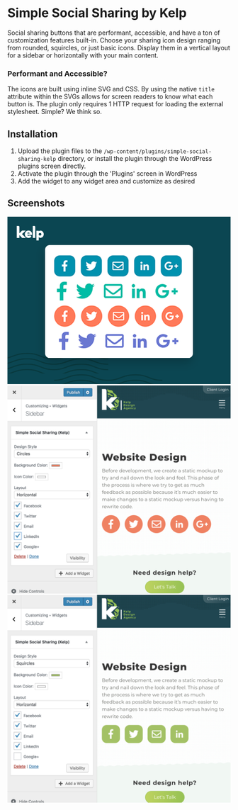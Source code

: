 # Simple Social Sharing by Kelp

Social sharing buttons that are performant, accessible, and have a ton of customization features built-in. Choose your sharing icon design ranging from rounded, squircles, or just basic icons. Display them in a vertical layout for a sidebar or horizontally with your main content.

### Performant and Accessible?

The icons are built using inline SVG and CSS. By using the native `title` attribute within the SVGs allows for screen readers to know what each button is. The plugin only requires 1 HTTP request for loading the external stylesheet. Simple? We think so.

## Installation

1. Upload the plugin files to the `/wp-content/plugins/simple-social-sharing-kelp` directory, or install the plugin through the WordPress plugins screen directly.
1. Activate the plugin through the 'Plugins' screen in WordPress
1. Add the widget to any widget area and customize as desired

## Screenshots

![alt text](https://github.com/kelpagency/simple-social-sharing/blob/master/assets/screenshot-1.png "Simple Social Sharing by Kelp")
![alt text](https://github.com/kelpagency/simple-social-sharing/blob/master/assets/screenshot-2.png "Customizing the widget using the WordPress Customizer")
![alt text](https://github.com/kelpagency/simple-social-sharing/blob/master/assets/screenshot-3.png "Squircles is just a fun word to say")
